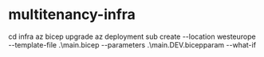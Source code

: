 # multitenancy-infra

cd infra
az bicep upgrade
az deployment sub create --location westeurope --template-file .\main.bicep --parameters .\main.DEV.bicepparam --what-if  